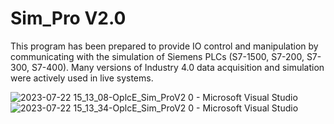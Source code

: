 # Sim_Pro V2.0

This program has been prepared to provide IO control and manipulation by communicating with the simulation of Siemens PLCs (S7-1500, S7-200, S7-300, S7-400). Many versions of Industry 4.0 data acquisition and simulation were actively used in live systems.



![2023-07-22 15_13_08-OplcE_Sim_ProV2 0 - Microsoft Visual Studio](https://github.com/ismailfe/Sim_Pro_V2.0/assets/43346835/a10d0fe5-bc23-4d11-a0a7-9d2ec9648c2a)
![2023-07-22 15_13_34-OplcE_Sim_ProV2 0 - Microsoft Visual Studio](https://github.com/ismailfe/Sim_Pro_V2.0/assets/43346835/047495f5-f046-4c08-8032-2f4fbb254e32)
